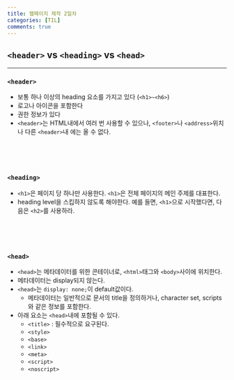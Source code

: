 ```yaml
---
title: 웹페이지 제작 2일차
categories: [TIL]
comments: true
---
```


## `<header>` vs `<heading>` vs `<head>`
---

### `<header>`
- 보통 하나 이상의 heading 요소를 가지고 있다 (`<h1>~<h6>`)
- 로고나 아이콘을 포함한다
- 권한 정보가 있다
- `<header>`는 HTML내에서 여러 번 사용할 수 있으나, `<footer>`나 `<address>`위치나 다른 `<header>`내 에는 올 수 없다.  

<br>
<br>
<br>

### `<heading>`
- `<h1>`은 페이지 당 하나만 사용한다. `<h1>`은 전체 페이지의 메인 주제를 대표한다.
- heading level을 스킵하지 않도록 해야한다. 예를 들면, `<h1>`으로 시작했다면, 다음은 `<h2>`를 사용하라.

<br>
<br>
<br>

### `<head>`
- `<head>`는 메타데이터를 위한 콘테이너로, `<html>`태그와 `<body>`사이에 위치한다.
- 메타데이터는 display되지 않는다.
- `<head>`는 `display: none;`이 default값이다.
    - 메타데이터는 일반적으로 문서의 title을 정의하거나, character set, scripts와 같은 정보를 포함한다.
- 아래 요소는 `<head>`내에 포함될 수 있다.
    - `<title>` : 필수적으로 요구된다.
    - `<style>`
    - `<base>`
    - `<link>`
    - `<meta>`
    - `<script>`
    - `<noscript>`
